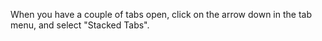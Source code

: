 When you have a couple of tabs open, click on the arrow down in the tab menu, and select "Stacked Tabs".